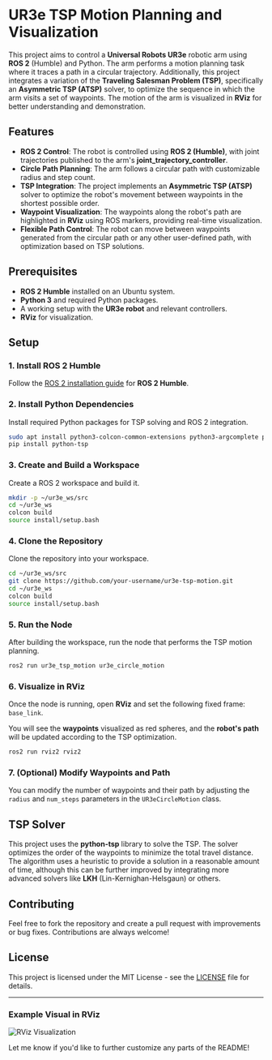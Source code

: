 # UR3e TSP Motion Planning and Visualization

This project aims to control a **Universal Robots UR3e** robotic arm using **ROS 2** (Humble) and Python. The arm performs a motion planning task where it traces a path in a circular trajectory. Additionally, this project integrates a variation of the **Traveling Salesman Problem (TSP)**, specifically an **Asymmetric TSP (ATSP)** solver, to optimize the sequence in which the arm visits a set of waypoints. The motion of the arm is visualized in **RViz** for better understanding and demonstration.

## Features

- **ROS 2 Control**: The robot is controlled using **ROS 2 (Humble)**, with joint trajectories published to the arm's **joint_trajectory_controller**.
- **Circle Path Planning**: The arm follows a circular path with customizable radius and step count.
- **TSP Integration**: The project implements an **Asymmetric TSP (ATSP)** solver to optimize the robot's movement between waypoints in the shortest possible order.
- **Waypoint Visualization**: The waypoints along the robot's path are highlighted in **RViz** using ROS markers, providing real-time visualization.
- **Flexible Path Control**: The robot can move between waypoints generated from the circular path or any other user-defined path, with optimization based on TSP solutions.

## Prerequisites

- **ROS 2 Humble** installed on an Ubuntu system.
- **Python 3** and required Python packages.
- A working setup with the **UR3e robot** and relevant controllers.
- **RViz** for visualization.

## Setup

### 1. Install ROS 2 Humble

Follow the [ROS 2 installation guide](https://docs.ros.org/en/humble/Installation/Ubuntu-Install-Debians.html) for **ROS 2 Humble**.

### 2. Install Python Dependencies

Install required Python packages for TSP solving and ROS 2 integration.

```bash
sudo apt install python3-colcon-common-extensions python3-argcomplete python3-rclpy
pip install python-tsp
```

### 3. Create and Build a Workspace

Create a ROS 2 workspace and build it.

```bash
mkdir -p ~/ur3e_ws/src
cd ~/ur3e_ws
colcon build
source install/setup.bash
```

### 4. Clone the Repository

Clone the repository into your workspace.

```bash
cd ~/ur3e_ws/src
git clone https://github.com/your-username/ur3e-tsp-motion.git
cd ~/ur3e_ws
colcon build
source install/setup.bash
```

### 5. Run the Node

After building the workspace, run the node that performs the TSP motion planning.

```bash
ros2 run ur3e_tsp_motion ur3e_circle_motion
```

### 6. Visualize in RViz

Once the node is running, open **RViz** and set the following fixed frame: `base_link`.

You will see the **waypoints** visualized as red spheres, and the **robot's path** will be updated according to the TSP optimization.

```bash
ros2 run rviz2 rviz2
```

### 7. (Optional) Modify Waypoints and Path

You can modify the number of waypoints and their path by adjusting the `radius` and `num_steps` parameters in the `UR3eCircleMotion` class.

## TSP Solver

This project uses the **python-tsp** library to solve the TSP. The solver optimizes the order of the waypoints to minimize the total travel distance. The algorithm uses a heuristic to provide a solution in a reasonable amount of time, although this can be further improved by integrating more advanced solvers like **LKH** (Lin-Kernighan-Helsgaun) or others.

## Contributing

Feel free to fork the repository and create a pull request with improvements or bug fixes. Contributions are always welcome!

## License

This project is licensed under the MIT License - see the [LICENSE](LICENSE) file for details.

---

### Example Visual in RViz

![RViz Visualization](https://your-image-url.com)


Let me know if you'd like to further customize any parts of the README!

